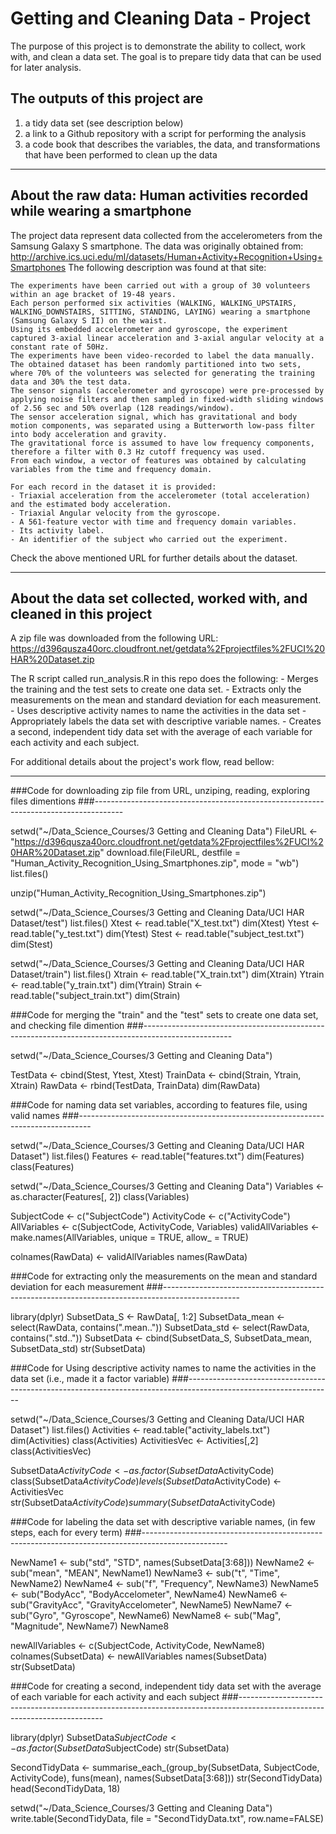 # Getting and Cleaning Data - Project


The purpose of this project is to demonstrate the ability to collect, work with, and clean a data set. 
The goal is to prepare tidy data that can be used for later analysis. 

## The outputs of this project are 

1) a tidy data set (see description below)
2) a link to a Github repository with a script for performing the analysis
3) a code book that describes the variables, the data, and transformations that have been performed to clean up the data

--------------------------------------------------------------------------------------------------------------------------------------------------------------------------------------------------------------------------------------------

## About the raw data: Human activities recorded while wearing a smartphone

The project data represent data collected from the accelerometers from the Samsung Galaxy S smartphone. 
The data was originally obtained from: http://archive.ics.uci.edu/ml/datasets/Human+Activity+Recognition+Using+Smartphones 
The following description was found at that site:

	The experiments have been carried out with a group of 30 volunteers within an age bracket of 19-48 years.
	Each person performed six activities (WALKING, WALKING_UPSTAIRS, WALKING_DOWNSTAIRS, SITTING, STANDING, LAYING) wearing a smartphone (Samsung Galaxy S II) on the waist. 
	Using its embedded accelerometer and gyroscope, the experiment captured 3-axial linear acceleration and 3-axial angular velocity at a constant rate of 50Hz. 
	The experiments have been video-recorded to label the data manually. 
	The obtained dataset has been randomly partitioned into two sets, where 70% of the volunteers was selected for generating the training data and 30% the test data. 
	The sensor signals (accelerometer and gyroscope) were pre-processed by applying noise filters and then sampled in fixed-width sliding windows of 2.56 sec and 50% overlap (128 readings/window). 
	The sensor acceleration signal, which has gravitational and body motion components, was separated using a Butterworth low-pass filter into body acceleration and gravity. 
	The gravitational force is assumed to have low frequency components, therefore a filter with 0.3 Hz cutoff frequency was used. 
	From each window, a vector of features was obtained by calculating variables from the time and frequency domain.

	For each record in the dataset it is provided: 
	- Triaxial acceleration from the accelerometer (total acceleration) and the estimated body acceleration. 
	- Triaxial Angular velocity from the gyroscope. 
	- A 561-feature vector with time and frequency domain variables. 
	- Its activity label. 
	- An identifier of the subject who carried out the experiment.

Check the above mentioned URL for further details about the dataset. 

--------------------------------------------------------------------------------------------------------------------------------------------------------------------------------------------------------------------------------------------

## About the data set collected, worked with, and cleaned in this project

A zip file was downloaded from the following URL: 
https://d396qusza40orc.cloudfront.net/getdata%2Fprojectfiles%2FUCI%20HAR%20Dataset.zip 

The R script called run_analysis.R in this repo does the following: 
	- Merges the training and the test sets to create one data set.
	- Extracts only the measurements on the mean and standard deviation for each measurement. 
	- Uses descriptive activity names to name the activities in the data set
	- Appropriately labels the data set with descriptive variable names. 
	- Creates a second, independent tidy data set with the average of each variable for each activity and each subject.

For additional details about the project's work flow, read bellow:

-------------------------------------------------------------------------------------------------------------------------------------------------------------------------------------------------------------------------------------------- 


###Code for downloading zip file from URL, unziping, reading, exploring files dimentions
###-------------------------------------------------------------------------------------

setwd("~/Data_Science_Courses/3 Getting and Cleaning Data")
FileURL <- "https://d396qusza40orc.cloudfront.net/getdata%2Fprojectfiles%2FUCI%20HAR%20Dataset.zip"
download.file(FileURL, destfile = "Human_Activity_Recognition_Using_Smartphones.zip", mode = "wb")
list.files()

unzip("Human_Activity_Recognition_Using_Smartphones.zip")

setwd("~/Data_Science_Courses/3 Getting and Cleaning Data/UCI HAR Dataset/test")
list.files()
Xtest <- read.table("X_test.txt")
dim(Xtest)
Ytest <- read.table("y_test.txt")
dim(Ytest)
Stest <- read.table("subject_test.txt")
dim(Stest)

setwd("~/Data_Science_Courses/3 Getting and Cleaning Data/UCI HAR Dataset/train")
list.files()
Xtrain <- read.table("X_train.txt")
dim(Xtrain)
Ytrain <- read.table("y_train.txt")
dim(Ytrain)
Strain <- read.table("subject_train.txt")
dim(Strain)


###Code for merging the "train" and the "test" sets to create one data set, and checking file dimention
###----------------------------------------------------------------------------------------------------

setwd("~/Data_Science_Courses/3 Getting and Cleaning Data")

TestData <- cbind(Stest, Ytest, Xtest)
TrainData <- cbind(Strain, Ytrain, Xtrain)
RawData <- rbind(TestData, TrainData)
dim(RawData)


###Code for naming data set variables, according to features file, using valid names 
###---------------------------------------------------------------------------------

setwd("~/Data_Science_Courses/3 Getting and Cleaning Data/UCI HAR Dataset")
list.files()
Features <- read.table("features.txt")
dim(Features)
class(Features)

setwd("~/Data_Science_Courses/3 Getting and Cleaning Data")
Variables <- as.character(Features[, 2])
class(Variables)

SubjectCode <- c("SubjectCode")
ActivityCode <- c("ActivityCode")
AllVariables <- c(SubjectCode, ActivityCode, Variables)
validAllVariables <- make.names(AllVariables, unique = TRUE, allow_ = TRUE)

colnames(RawData) <- validAllVariables
names(RawData)


###Code for extracting only the measurements on the mean and standard deviation for each measurement
###-------------------------------------------------------------------------------------------------

library(dplyr)
SubsetData_S <- RawData[, 1:2]
SubsetData_mean <- select(RawData, contains(".mean.."))
SubsetData_std <- select(RawData, contains(".std.."))
SubsetData <- cbind(SubsetData_S, SubsetData_mean, SubsetData_std)
str(SubsetData)


###Code for Using descriptive activity names to name the activities in the data set (i.e., made it a factor variable)
###------------------------------------------------------------------------------------------------------------------

setwd("~/Data_Science_Courses/3 Getting and Cleaning Data/UCI HAR Dataset")
list.files()
Activities <- read.table("activity_labels.txt")
dim(Activities)
class(Activities)
ActivitiesVec <- Activities[,2]
class(ActivitiesVec)

SubsetData$ActivityCode <-as.factor(SubsetData$ActivityCode)
class(SubsetData$ActivityCode)
levels(SubsetData$ActivityCode) <- ActivitiesVec
str(SubsetData$ActivityCode)
summary(SubsetData$ActivityCode)


###Code for labeling the data set with descriptive variable names, (in few steps, each for every term)
###---------------------------------------------------------------------------------------------------

NewName1 <- sub("std", "STD", names(SubsetData[3:68]))
NewName2 <- sub("mean", "MEAN", NewName1)
NewName3 <- sub("t", "Time", NewName2)
NewName4 <- sub("f", "Frequency", NewName3)
NewName5 <- sub("BodyAcc", "BodyAccelometer", NewName4)
NewName6 <- sub("GravityAcc", "GravityAccelometer", NewName5)
NewName7 <- sub("Gyro", "Gyroscope", NewName6)
NewName8 <- sub("Mag", "Magnitude", NewName7)
NewName8

newAllVariables <- c(SubjectCode, ActivityCode, NewName8)
colnames(SubsetData) <- newAllVariables
names(SubsetData)
str(SubsetData)


###Code for creating a second, independent tidy data set with the average of each variable for each activity and each subject
###--------------------------------------------------------------------------------------------------------------------------

library(dplyr)
SubsetData$SubjectCode <-as.factor(SubsetData$SubjectCode)
str(SubsetData)

SecondTidyData <- summarise_each_(group_by(SubsetData, SubjectCode, ActivityCode), funs(mean), names(SubsetData[3:68]))
str(SecondTidyData)
head(SecondTidyData, 18)

setwd("~/Data_Science_Courses/3 Getting and Cleaning Data")
write.table(SecondTidyData, file = "SecondTidyData.txt", row.name=FALSE)

